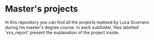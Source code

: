 # Master's projects
 In this repository you can find all the projects realised by Luca Scorrano during his master's degree course.
 In each subfolder, files labelled ‘xxx_report’ present the explanation of the project inside.
